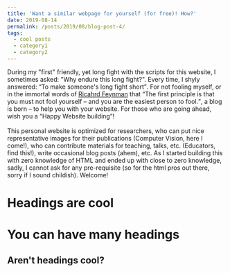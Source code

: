 ```yaml
---
title: 'Want a similar webpage for yourself (for free)! How?'
date: 2019-08-14
permalink: /posts/2019/08/blog-post-4/
tags:
  - cool posts
  - category1
  - category2
---
```


 During my "first" friendly, yet long fight with the scripts for this website, I sometimes asked: "Why endure this long fight?". Every time, I shyly answered: <q>To make someone's long fight short</q>. For not fooling myself, or in the immortal words of [Ricahrd Feynman](https://en.wikipedia.org/wiki/Richard_Feynman) that <q>The first principle is that you must not fool yourself – and you are the easiest person to fool.</q>, a blog is born – to help you with your website. For those who are going ahead, wish you a <q>Happy Website building</q>!  
 <br>
 This personal website is optimized for researchers, who can put nice representative images for their publications (Computer Vision, here I come!), who can contribute materials for teaching, talks, etc. (Educators, find this!), write occasional blog posts (ahem), etc. As I started building this with zero knowledge of HTML and ended up with close to zero knowledge,  sadly, I cannot ask for any pre-requisite (so for the html pros out there, sorry if I sound childish). Welcome!       

Headings are cool
======

You can have many headings
======

Aren't headings cool?
------
